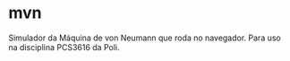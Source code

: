 # mvn
Simulador da Máquina de von Neumann que roda no navegador. Para uso na disciplina PCS3616 da Poli.
